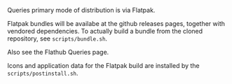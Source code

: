 Queries primary mode of distribution is via Flatpak.

Flatpak bundles will be availabe at the github releases pages, together with vendored dependencies.
To actually build a bundle from the cloned repository, see `scripts/bundle.sh`.

Also see the Flathub Queries page.

Icons and application data for the Flatpak build are installed by the `scripts/postinstall.sh`.
